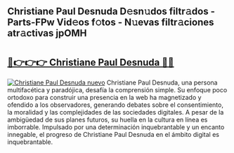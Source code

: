 ## Christiane Paul Desnuda D𝚎sn𝚞dos filtr𝚊dos - Parts-FPw Vid𝚎os f𝚘tos - N𝚞evas filtr𝚊ciones atr𝚊ctivas jpOMH

# <h2><a href="http://mb4mof.tromn.icu/?c=Christiane+Paul+Desnuda">🔗👉👉👉 Christiane Paul Desnuda 🔗🔗</a></h2>

[![Christiane Paul Desnuda nuevo](https://i.imgur.com/pEAQMta.gif)](http://mb4mof.tromn.icu/?c=Christiane+Paul+Desnuda)
Christiane Paul Desnuda, una persona multifacética y paradójica, desafía la comprensión simple. Su enfoque poco ortodoxo para construir una presencia en la web ha magnetizado y ofendido a los observadores, generando debates sobre el consentimiento, la moralidad y las complejidades de las sociedades digitales. A pesar de la ambigüedad de sus planes futuros, su huella en la cultura en línea es imborrable. Impulsado por una determinación inquebrantable y un encanto innegable, el progreso de Christiane Paul Desnuda en el ámbito digital es inquebrantable.
